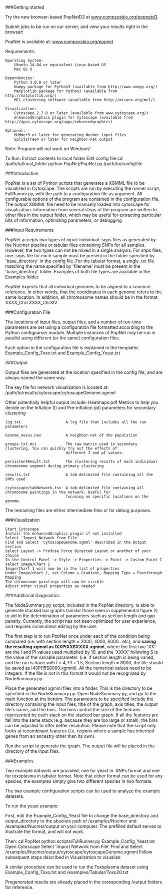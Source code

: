 ###Getting started

Try the new browser-based PopNetD3 at www.compsysbio.org/popnetd3

Submit jobs to be run on our server, and view your results right in the browser!

PopNet is available at: www.compsysbio.org/popnet

Requirements:

	Operating System:
		Ubuntu 14.04 or equivalent Linux-based OS
		Mac OS X

	Dependencies:
		Python 3.0.0 or later
		Numpy package for Python3 (available from http://www.numpy.org/)
		Matplotlib package for Python3 (available from http://matplotlib.org/)
		MCL clustering software (available from http://micans.org/mcl/)
	
	Visualization:
		Cytoscape 2.7.0 or later (available from www.cytoscape.org/)
		enhancedGraphics plugin for Cytoscape (available from http://apps.cytoscape.org/apps/enhancedgraphics)
	
	Optional:
		MUMmer3 or later for generating Nucmer input files
		SplitsTree4 or later for neighbor-net output

Note: Program will not work on Windows!

To Run:
	Extract contents to local folder
	Edit config file
	cd /path/to/local_folder
	python PopNet/PopNet.py /path/to/config/file

###Introduction

PopNet is a set of Python scripts that generates a XGMML file to be visualized in Cytoscape. The scripts are run
by executing the runner script, FullRunner.py, with the path to a configuration file as argument. All configurable
options of the program are contained in the configuration file. The output XGMML file need to be manually loaded
into cytoscape for visualization. Information from several steps of the program are written to other files in the
output folder, which may be useful for extracting particular bits of information, optimizing parameters, or debugging

###Input Requirements

PopNet accepts two types of input: individual .snps files as generated by the Nucmer pipeline or tabular files 
containing SNPs for all samples. However, the two types can not be mixed in a single analysis. For snps files, 
one .snps file for each sample must be present in the folder specified by 'base_directory' in the config file. 
For the tabular format, a single .txt file matching the name specified by 'filename' must be present in the 
'base_directory' folder. Examples of both file types are available in the Examples folder.

PopNet expects that all individual genomes to be aligned to a common reference. In other words, that the coordinates
in each genome refers to the same location. In addition, all chromosome names should be in the format:
	XXXX_ChrI
	XXXX_ChrXIV

###Configuration File

The locations of input files, output files, and a number of run-time parameters are set using a configuration
file formatted according to the Python configparser module. Multiple instances of PopNet may be run in parallel
using different (or the same) configuration files. 

Each option in the configuration file is explained in the templates Example_Config_Toxo.txt and Example_Config_Yeast.txt

###Output

Output files are generated at the location specified in the config file, and are always named the same way.

The key file for network visualization is located at:
	/path/to/results/cytoscape/cytoscapeGenome.xgmml

Other potentially helpful output include:
	Heatmaps.pdf               Metrics to help you decide on the Inflation (I) and Pre-inflation (pI) parameters for 
	                           secondary clustering

	log.txt                    A log file that includes all the run parameters

	Genome_nexus.nex           A neighbor-net of the population

	groups.txt.mci             The raw matrix used in secondary clustering. You can quickly try out the effects of
	                           different I and pI values.

	persistentResult.txt       The clustering results of each individual chromosome segment during primary clustering

	results.txt                A tab-delimited file containing all the SNPs used

	/cytoscape/tabNetwork.tsv  A tab-delimited file containing all chromosome paintings in the network. Useful for
	                           focusing on specific locations on the genome.	

The remaining files are either intermediate files or for debug purposes.

###Visualization

	Start Cytoscape
	Install the enhancedGraphics plugin if not installed
	Select 'Import Network from File'
	Find and Select 'cytoscapeGenome.xgmml' described in the Output section
	Select Layout -> Profuse Force Directed Layout or another of your choice
	In the Control Panel -> Style -> Properties -> Paint -> Custom Paint 1 select Image/Chart 1
	Image/Chart 1 will now be in the list of properties
	Under Image/chart 1, set Column = Gradient, Mapping Type = Passthrough Mapping
	The chromosome paintings will now be visible
	Adjust other visual properties as needed


###Additional Diagnostics

The NodeSummary.py script, included in the PopNet directory, is able to generate stacked bar graphs (similar those seen in supplemental figure 2) to aid in the determination of parameters such as section length and gap penalty. Currently, the script has not been optimized for user experience, and requires some direct editing by the user.

The first step is to run PopNet once under each of the condition being compared (i.e. with section length = 2000, 4000, 6000.. etc), and **saving the resulting xgmml as IXXPIXXSXXXX.xgmml**, where the first two 'XX' are the I and PI values used multiplied by 10, and the 'XXXX' following S is the value of the variable parameter. (i.e. if section length is being varied, and the run is done with I = 4, PI = 1.5, Section length = 8000, the file should be saved as I40PI15S8000.xgmml). All the numerical values need to be integers. If the file is not in this format it would not be recognized by NodeSummary.py.  

Place the generated xgmml files into a folder. This is the directory to be specified in the NodeSummary.py. Open NodeSummary.py, and go to the main function at the bottom. The parameters to be specified include the directory containing the input files, title of the graph, axis titles, the output file's name, and the bins. The bins control the size of the features represented by each stack on the stacked bar graph. If all the features are fall into the same stack (e.g. because they are too large or small), the bins can be adjusted to offer better resolution. Please note that the script only looks at recombinant features (i.e. regions where a sample has inherited genes from an ancestry other than its own). 

Run the script to generate the graph. The output file will be placed in the directory of the input files. 

###Examples

Two example datasets are provided, one for yeast in .SNPs format and one for toxoplasma in tabular format. Note that either format can be used for any species, the examples simply give two different species in two formats.

The two example configuration scripts can be used to analyze the example datasets. 

To run the yeast example:

First, edit the Example_Config_Yeast file to change the base_directory and output_directory to the absolute path of /examples/Nucmer and /examples/Nucmer/output on your computer. The prefilled default serves to illustrate the format, and will not work.

Then:
	cd PopNet
	python scripts/FullRunner.py Example_Config_Yeast.txt
	Open Cytoscape
	Select 'Import Network from File'
	Find and Select /examples/Nucmer/output/cytoscape/cytoscapeGenome.xgmml
	Follow subsequent steps described in Visualization to visualize

A similar procedure can be used to run the Toxoplasma dataset using Example_Config_Toxo.txt and /examples/Tabular/Toxo20.txt

Pregenerated results are already placed in the coresponding /output folders for reference.
